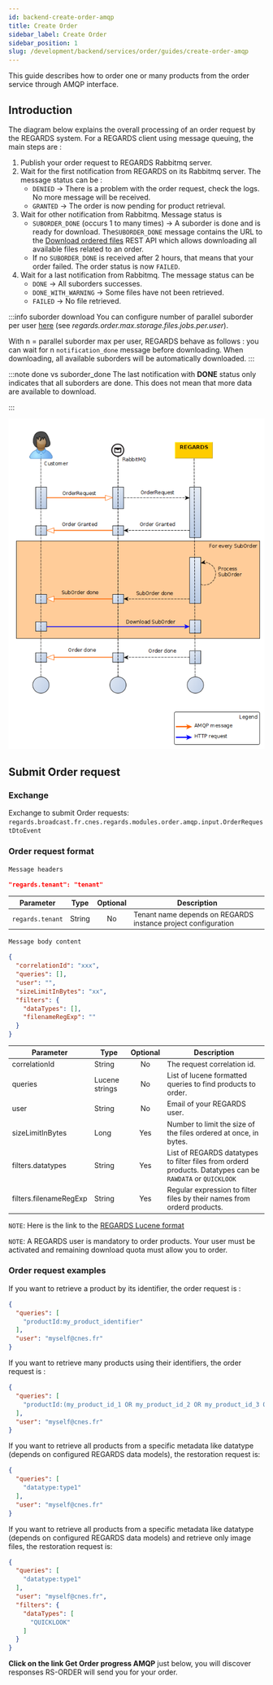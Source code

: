 ```yaml
---
id: backend-create-order-amqp
title: Create Order
sidebar_label: Create Order
sidebar_position: 1
slug: /development/backend/services/order/guides/create-order-amqp
---
```


This guide describes how to order one or many products from the order service through AMQP interface.

## Introduction

The diagram below explains the overall processing of an order request by the REGARDS system.
For a REGARDS client using message queuing, the main steps are :

1. Publish your order request to REGARDS Rabbitmq server.
2. Wait for the first notification from REGARDS on its Rabbitmq server. The message status can be :
    - `DENIED` -> There is a problem with the order request, check the logs. No more message will be received.
    - `GRANTED` -> The order is now pending for product retrieval.
3. Wait for other notification from Rabbitmq. Message status is
    - `SUBORDER_DONE` (occurs 1 to many times) -> A suborder is done and is ready for download. The`SUBORDER_DONE`
      message contains the URL to the [Download ordered files](./download-ordered-files) REST API which allows
      downloading all available files related to an order.
    - If no `SUBORDER_DONE` is received after 2 hours, that means that your order failed. The order status is now
      `FAILED`.
4. Wait for a last notification from Rabbitmq. The message status can be
    - `DONE` -> All suborders successes.
    - `DONE_WITH_WARNING` -> Some files have not been retrieved.
    - `FAILED` -> No file retrieved.

:::info suborder download
You can configure number of parallel suborder per user [here](../../configuration/configurations.md) (see
*regards.order.max.storage.files.jobs.per.user*).

With n = parallel suborder max per user, REGARDS behave as follows : you can wait for n `notification_done`
message before downloading. When downloading, all available suborders will be automatically downloaded.
:::

:::note done vs suborder_done
The last notification with **DONE** status only indicates that all suborders are done. This does not mean that more data
are available to download.

:::

![sequence](../../src/restitution-sequence-3.0.png)

## Submit Order request

### Exchange

Exchange to submit Order requests:  
`regards.broadcast.fr.cnes.regards.modules.order.amqp.input.OrderRequestDtoEvent`

### Order request format

`Message headers`

```json
"regards.tenant": "tenant"
```

| Parameter        | Type   | Optional | Description                                                   |
|------------------|--------|:--------:|---------------------------------------------------------------|
| `regards.tenant` | String |    No    | Tenant name depends on REGARDS instance project configuration |

`Message body content`

```json
{
  "correlationId": "xxx",
  "queries": [],
  "user": "",
  "sizeLimitInBytes": "xx",
  "filters": {
    "dataTypes": [],
    "filenameRegExp": ""
  }
}
```

| Parameter              | Type           | Optional | Description                                                                                               |
|------------------------|----------------|:--------:|-----------------------------------------------------------------------------------------------------------|
| correlationId          | String         |    No    | The request correlation id.                                                                               |
| queries                | Lucene strings |    No    | List of lucene formatted queries to find products to order.                                               |
| user                   | String         |    No    | Email of your REGARDS user.                                                                               |
| sizeLimitInBytes       | Long           |   Yes    | Number to limit the size of the files ordered at once, in bytes.                                          |
| filters.datatypes      | String         |   Yes    | List of REGARDS datatypes to filter files from orderd products. Datatypes can be `RAWDATA` or `QUICKLOOK` |
| filters.filenameRegExp | String         |   Yes    | Regular expression to filter files by their names from orderd products.                                   |

`NOTE`: Here is the link to the [REGARDS Lucene format](../../../../appendices/02-create-lucene-query.md)

`NOTE`: A REGARDS user is mandatory to order products. Your user must be activated and remaining download quota must
allow you to order.

### Order request examples

If you want to retrieve a product by its identifier, the order request is :

```json
{
  "queries": [
    "productId:my_product_identifier"
  ],
  "user": "myself@cnes.fr"
}
```

If you want to retrieve many products using their identifiers, the order request is :

```json
{
  "queries": [
    "productId:(my_product_id_1 OR my_product_id_2 OR my_product_id_3 OR my_product_id_4)"
  ],
  "user": "myself@cnes.fr"
}
```

If you want to retrieve all products from a specific metadata like datatype (depends on configured REGARDS data models),
the restoration request is:

```json
{
  "queries": [
    "datatype:type1"
  ],
  "user": "myself@cnes.fr"
}
```

If you want to retrieve all products from a specific metadata like datatype (depends on configured REGARDS data models)
and retrieve only image files, the restoration request is:

```json
{
  "queries": [
    "datatype:type1"
  ],
  "user": "myself@cnes.fr",
  "filters": {
    "dataTypes": [
      "QUICKLOOK"
    ]
  }
}
```

**Click on the link Get Order progress AMQP** just below, you will discover responses RS-ORDER will send you for your
order.
